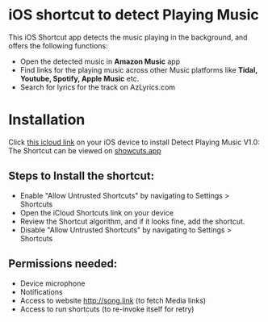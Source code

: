 # iOS shortcut to detect Playing Music
This iOS Shortcut app detects the music playing in the background, and offers the following functions:
- Open the detected music in **Amazon Music** app
- Find links for the playing music across other Music platforms like **Tidal, Youtube, Spotify, Apple Music** etc. 
- Search for lyrics for the track on AzLyrics.com 

# Installation
Click [this icloud link](https://www.icloud.com/shortcuts/d711a98ccac44310a49895c62c502228) on your iOS device to install Detect Playing Music V1.0:  
The Shortcut can be viewed on [showcuts.app](https://showcuts.app/share/view/d711a98ccac44310a49895c62c502228) 

## Steps to Install the shortcut:
- Enable "Allow Untrusted Shortcuts" by navigating to Settings > Shortcuts
- Open the iCloud Shortcuts link on your device
- Review the Shortcut algorithm, and if it looks fine, add the shortcut.
- Disable "Allow Untrusted Shortcuts" by navigating to Settings > Shortcuts

## Permissions needed:
- Device microphone
- Notifications
- Access to website http://song.link (to fetch Media links)
- Access to run shortcuts (to re-invoke itself for retry)
